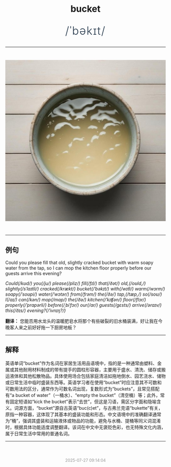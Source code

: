<div align="center">

# bucket

<div style="margin: 30px 0;">
<h1 style="font-size: 2.5em; font-weight: 300; letter-spacing: 2px; margin: 0; color: #2c3e50;">
/ˈbəkɪt/
</h1>
</div>

</div>

---

<div align="center" style="margin: 40px 0;">

![bucket](images/bucket.png)

</div>

---

## 例句

Could you please fill that old, slightly cracked bucket with warm soapy water from the tap, so I can mop the kitchen floor properly before our guests arrive this evening?

*Could(/kʊd/) you(/ju/) please(/pliz/) fill(/fɪl/) that(/ðət/) old,(/oʊld,/) slightly(/sˈlaɪtli/) cracked(/krækt/) bucket(/ˈbəkɪt/) with(/wɪθ/) warm(/wɔrm/) soapy(/ˈsoʊpi/) water(/ˈwɔtər/) from(/frəm/) the(/ðə/) tap,(/tæp,/) so(/soʊ/) I(/aɪ/) can(/kən/) mop(/mɑp/) the(/ðə/) kitchen(/ˈkɪʧən/) floor(/flɔr/) properly(/ˈprɑpərli/) before(/ˌbiˈfɔr/) our(/ɑr/) guests(/gɛsts/) arrive(/əraɪv/) this(/ðɪs/) evening?(/ˈivnɪŋ?/)*

**翻译：** 您能否用水龙头的温暖肥皂水将那个有些破裂的旧水桶装满，好让我在今晚客人来之前好好拖一下厨房地板？

---

## 解释

英语单词“bucket”作为名词在家居生活用品语境中，指的是一种通常由塑料、金属或其他耐用材料制成的带有提手的圆柱形容器，主要用于盛水、清洗、储存或搬运液体和其他松散物品。具体使用场合包括家庭清洁如拖地倒水、园艺浇水、储物或日常生活中临时盛装东西等。英语学习者在使用“bucket”时应注意其不可数和可数用法的区分，通常作为可数名词出现，复数形式为“buckets”，且常见搭配有“a bucket of water”（一桶水）、“empty the bucket”（清空桶）等；此外，常有固定短语如“kick the bucket”表示“去世”，但这是习语，需区分字面和隐喻含义。词源方面，“bucket”源自古英语“buc(c)et”，与古弗兰克语“bukette”有关，原指一种容器，这体现了其基本的盛装功能和形态。中文语境中的准确翻译通常为“桶”，强调其盛装和运输液体或物品的功能，避免与水桶、提桶等同义词混淆时，根据具体功能适度调整翻译。该词在中文中无褒贬色彩，也无特殊文化内涵，属于日常生活中常用的普通名词。


---

<div align="center" style="margin-top: 50px;">
<small style="color: #999; font-size: 0.9em;">2025-07-27 09:14:04</small>
</div>
